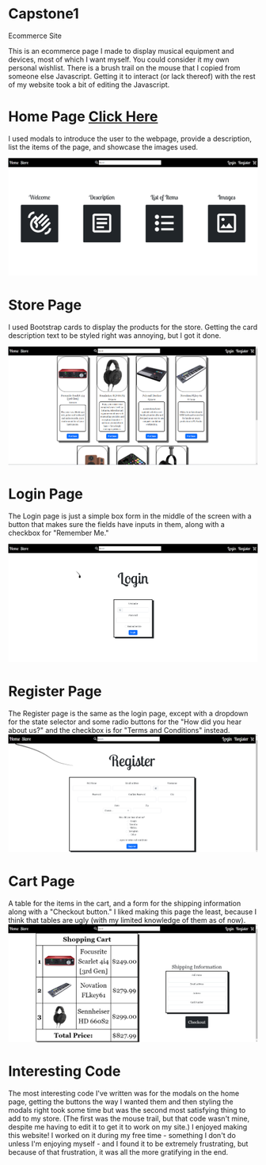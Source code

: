 # Capstone1
Ecommerce Site

This is an ecommerce page I made to display musical equipment and devices, most of which I want myself. You could consider it my own personal wishlist. There is a brush trail on the mouse that I copied from someone else Javascript. Getting it to interact (or lack thereof) with the rest of my website took a bit of editing the Javascript.

# Home Page [Click Here](home.html)
I used modals to introduce the user to the webpage, provide a description,
list the items of the page, and showcase the images used.

![homepage](images/screenshots/homepage.png)

# Store Page
I used Bootstrap cards to display the products for the store. Getting the card description text to be styled right was annoying, but I got it done.

![storepage](images/screenshots/storepage.png)

# Login Page
The Login page is just a simple box form in the middle of the screen with a button that makes sure the fields have inputs in them, along with a checkbox for "Remember Me."

![loginpage](images/screenshots/loginpage.png)

# Register Page
The Register page is the same as the login page, except with a dropdown for the state selector and some radio buttons for the "How did you hear about us?" and the checkbox is for "Terms and Conditions" instead.
![registerpage](images/screenshots/registerpage.png)

# Cart Page
A table for the items in the cart, and a form for the shipping information along with a "Checkout button." I liked making this page the least, because I think that tables are ugly (with my limited knowledge of them as of now).
![cartpage](images/screenshots/cartpage.png)

# Interesting Code

The most interesting code I've written was for the modals on the home page, getting the buttons the way I wanted them and then styling the modals right took some time but was the second most satisfying thing to add to my store. (The first was the mouse trail, but that code wasn't mine, despite me having to edit it to get it to work on my site.) I enjoyed making this website! I worked on it during my free time - something I don't do unless I'm enjoying myself - and I found it to be extremely frustrating, but because of that frustration, it was all the more gratifying in the end.